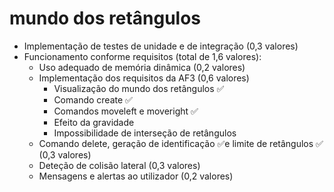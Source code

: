 # mundo dos retângulos

- Implementação de testes de unidade e de integração (0,3 valores)
- Funcionamento conforme requisitos (total de 1,6 valores):
    - Uso adequado de memória dinâmica (0,2 valores)
    - Implementação dos requisitos da AF3 (0,6 valores)
        - Visualização do mundo dos retângulos ✅
        - Comando create ✅
        - Comandos moveleft e moveright ✅
        - Efeito da gravidade
        - Impossibilidade de interseção de retângulos
    - Comando delete, geração de identificação ✅e limite de retângulos ✅ (0,3 valores)
    - Deteção de colisão lateral (0,3 valores)
    - Mensagens e alertas ao utilizador (0,2 valores)